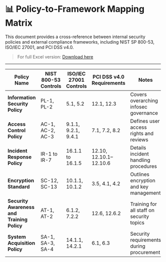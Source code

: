 # 📊 Policy-to-Framework Mapping Matrix

This document provides a cross-reference between internal security policies and external compliance frameworks, including NIST SP 800-53, ISO/IEC 27001, and PCI DSS v4.0.

> For full Excel version: [Download here](./policy-framework-mapping.xlsx)

---

| Policy Name | NIST 800-53 Controls | ISO/IEC 27001 Controls | PCI DSS v4.0 Requirements | Notes |
|-------------|----------------------|--------------------------|----------------------------|-------|
| **Information Security Policy** | PL-1, PL-2 | 5.1, 5.2 | 12.1, 12.3 | Covers overarching infosec governance |
| **Access Control Policy** | AC-1, AC-2, AC-3 | 9.1.1, 9.2.1, 9.4.1 | 7.1, 7.2, 8.2 | Defines user access rights and reviews |
| **Incident Response Policy** | IR-1 to IR-7 | 16.1.1 to 16.1.5 | 12.10, 12.10.1–12.10.6 | Details incident handling procedures |
| **Encryption Standard** | SC-12, SC-13 | 10.1.1, 10.1.2 | 3.5, 4.1, 4.2 | Outlines encryption and key management |
| **Security Awareness and Training Policy** | AT-1, AT-2 | 6.1.2, 7.2.2 | 12.6, 12.6.2 | Training for all staff on security topics |
| **System Acquisition Policy** | SA-1, SA-3, SA-4 | 14.1.1, 14.2.1 | 6.1, 6.3 | Security requirements during procurement |

